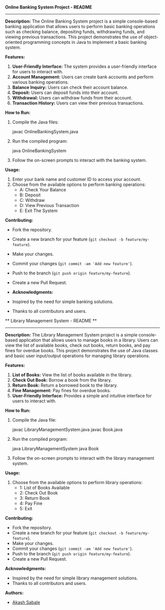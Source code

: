 **Online Banking System Project - README**

---

**Description:**
The Online Banking System project is a simple console-based banking application that allows users to perform basic banking operations such as checking balance, depositing funds, withdrawing funds, and viewing previous transactions. This project demonstrates the use of object-oriented programming concepts in Java to implement a basic banking system.

**Features:**
1. **User-Friendly Interface:** The system provides a user-friendly interface for users to interact with.
2. **Account Management:** Users can create bank accounts and perform various banking operations.
3. **Balance Inquiry:** Users can check their account balance.
4. **Deposit:** Users can deposit funds into their account.
5. **Withdrawal:** Users can withdraw funds from their account.
6. **Transaction History:** Users can view their previous transactions.

**How to Run:**
1. Compile the Java files:
   
   javac OnlineBankingSystem.java
   
3. Run the compiled program:

   java OnlineBankingSystem
  
4. Follow the on-screen prompts to interact with the banking system.

**Usage:**
1. Enter your bank name and customer ID to access your account.
2. Choose from the available options to perform banking operations:
   - A: Check Your Balance
   - B: Deposit
   - C: Withdraw
   - D: View Previous Transaction
   - E: Exit The System

**Contributing:**
- Fork the repository.
- Create a new branch for your feature (`git checkout -b feature/my-feature`).
- Make your changes.
- Commit your changes (`git commit -am 'Add new feature'`).
- Push to the branch (`git push origin feature/my-feature`).
- Create a new Pull Request.

- **Acknowledgments:**
- Inspired by the need for simple banking solutions.
- Thanks to all contributors and users.


** Library Management System - README **

---

**Description:**
The Library Management System project is a simple console-based application that allows users to manage books in a library. Users can view the list of available books, check out books, return books, and pay fines for overdue books. This project demonstrates the use of Java classes and basic user input/output operations for managing library operations.

**Features:**
1. **List of Books:** View the list of books available in the library.
2. **Check Out Book:** Borrow a book from the library.
3. **Return Book:** Return a borrowed book to the library.
4. **Fine Management:** Pay fines for overdue books.
5. **User-Friendly Interface:** Provides a simple and intuitive interface for users to interact with.

**How to Run:**
1. Compile the Java file:
   
   javac LibraryManagementSystem.java
   javac Book.java
2. Run the compiled program:
   
   java LibraryManagementSystem
   java Book

3. Follow the on-screen prompts to interact with the library management system.

**Usage:**
1. Choose from the available options to perform library operations:
   - 1: List of Books Available
   - 2: Check Out Book
   - 3: Return Book
   - 4: Pay Fine
   - 5: Exit

**Contributing:**
- Fork the repository.
- Create a new branch for your feature (`git checkout -b feature/my-feature`).
- Make your changes.
- Commit your changes (`git commit -am 'Add new feature'`).
- Push to the branch (`git push origin feature/my-feature`).
- Create a new Pull Request.


**Acknowledgments:**
- Inspired by the need for simple library management solutions.
- Thanks to all contributors and users.


**Authors:**
- [Akash Sabale](https://github.com/Akash-s26)


